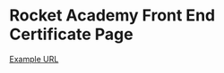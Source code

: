 # Rocket Academy Front End Certificate Page

[Example URL](https://rocketacademy.github.io/certificates/?date=11th+July+2001&hash=QWtpcmEgV29uZw&name=Akira+Wong)
